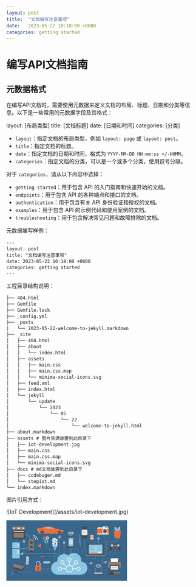 ```yaml
---
layout: post
title:  "文档编写注意事项"
date:   2023-05-22 10:18:00 +0800
categories: getting started
---
```



# 编写API文档指南

## 元数据格式

在编写API文档时，需要使用元数据来定义文档的布局、标题、日期和分类等信息。以下是一些常用的元数据字段及其格式：

layout: [布局类型]
title: [文档标题]
date: [日期和时间]
categories: [分类]

- `layout`：指定文档的布局类型，例如 `layout: page` 或 `layout: post`。
- `title`：指定文档的标题。
- `date`：指定文档的日期和时间，格式为 `YYYY-MM-DD HH:mm:ss +/-HHMM`。
- `categories`：指定文档的分类，可以是一个或多个分类，使用逗号分隔。

对于 `categories`，请从以下内容中选择：

- `getting started`：用于包含 API 的入门指南和快速开始的文档。
- `endpoints`：用于包含 API 的各种端点和接口的文档。
- `authentication`：用于包含有关 API 身份验证和授权的文档。
- `examples`：用于包含 API 的示例代码和使用案例的文档。
- `troubleshooting`：用于包含解决常见问题和故障排除的文档。

元数据编写样例：
```
---
layout: post
title: "文档编写注意事项"
date: 2023-05-22 10:18:00 +0800
categories: getting started
---
```
工程目录结构说明：
```
├── 404.html
├── Gemfile
├── Gemfile.lock
├── _config.yml
├── _posts
│   └── 2023-05-22-welcome-to-jekyll.markdown
├── _site
│   ├── 404.html
│   ├── about
│   │   └── index.html
│   ├── assets
│   │   ├── main.css
│   │   ├── main.css.map
│   │   └── minima-social-icons.svg
│   ├── feed.xml
│   ├── index.html
│   └── jekyll
│       └── update
│           └── 2023
│               └── 05
│                   └── 22
│                       └── welcome-to-jekyll.html
├── about.markdown
├── assets # 图片资源放置到此目录下
│   ├── iot-development.jpg
│   ├── main.css
│   ├── main.css.map
│   └── minima-social-icons.svg
├── docs # md文档放置到此目录下
│   ├── ccdebuger.md
│   └── stepiot.md
└── index.markdown
```

图片引用方式：

\!\[IoT Development\](/assets/iot-development.jpg)

![IoT Development](/assets/iot-development.jpg)